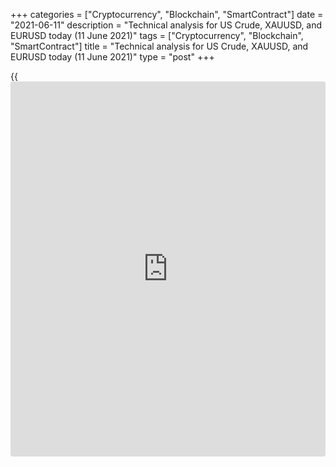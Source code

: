 +++
categories = ["Cryptocurrency", "Blockchain", "SmartContract"]
date = "2021-06-11"
description = "Technical analysis for US Crude, XAUUSD, and EURUSD today (11 June 2021)"
tags = ["Cryptocurrency", "Blockchain", "SmartContract"]
title = "Technical analysis for US Crude, XAUUSD, and EURUSD today (11 June 2021)"
type = "post"
+++

{{<iframe id="large-banner" src="https://www.bounty.group/#slide=10.0" width="100%" height="600" scrolling="no" style="border: 0px solid rgb(216, 221, 230); border-radius: 3px;">}}

2021-06-11

2021-06-11

Short-term analysis for oil, gold, and EURUSD for 11.06.2021Alex
Rodionov

I welcome my fellow traders! I have made a price forecast for US Crude,
XAUUSD, and EURUSD using a combination of margin zones methodology and
technical analysis. Based on the market analysis, I suggest entry
signals for intraday traders.

Yesterday, gold worked out a priority sell pattern in the zone of
1896-1891.

The article covers the following subjects:

## Oil price forecast for today: USCrude analysis

A short-term oil uptrend continues. The main growth target is Target
Zone 2 72.64 - 72.11.

Yesterday, there was a price correction and a test of the Additional
Zone 69.16 - 69.03. The Additional Zone is the border of the intraday
uptrend. The price didn’t break out the zone, which caused buyers'
reaction, i.e. price growth. The target of this growth is the resistance
level of 70.41.

Today, it is profitable to look for new oil purchases according to the
pattern, provided that the level of 70.41 has not been reached. If this
level is tested, then it will be necessary to rearrange the margin zones
and look for purchases at new supports.

It will be possible to sell oil after breaking out the support level of
69.22.

### [USCrude][1] trading ideas for today:

  1. Open buy positions according to the pattern in 69.22 - 69.03. TakeProfit: 70.41. StopLoss: according to the pattern rules.

  2. Sell if the support level of 69.22 is broken out. TakeProfit: Intermediary Zone 67.84 - 67.57. StopLoss: beyond the next local high.

* * *

## Gold price forecast for today: XAUUSD analysis

Yesterday, gold worked out a priority sell pattern in the zone of
1896-1891. It was a sell in the correction to a short-term uptrend with
a target in the Intermediary Zone 1881-1878.

After the release of economic [news](https://www.letsplayfx.com/blog/forex-news-website/), the Intermediary Zone 1881 - 1878
was broken out. This led to the short-term trend reversal down. However,
buyers again took the initiative and broke out the new Intermediary Zone
1894 - 1892.

To summarize, it turns out that gold recovered its short-term uptrend.
Today, it is profitable to look for purchases at strong supports: the
Additional Zone 1890 - 1889 and the Intermediary Zone 1879 - 1877.

### [XAUUSD][2] trading ideas for today:

  1. Buy according to the pattern in Additional Zone 1890 - 1889. TakeProfit: 1901, Target Zone 1919 - 1914. StopLoss: according to the pattern rules.

  2. Buy according to the pattern in Intermediary Zone 1879 - 1877. TakeProfit: 1901, Target Zone 1919 - 1914. StopLoss: according to the pattern rules.

* * *

## Euro/Dollar forecast for today: EURUSD analysis

A short-term euro downtrend continues. The trend target is to reach the
Target Zone 1.2090 - 1.2072.

A false breakout sell pattern was formed yesterday. Today, sell euro
according to this pattern with the target at the Target Zone 1.2090 -
1.2072.

A breakout of the resistance level of 1.2215 and the closing of the US
trading session higher are required for the trend reversal and euro
purchases. In this case, from Monday, buy the euro with a target at the
upper Target Zone 1.2297 - 1.2280.

### [EURUSD][3] trading ideas for today:

Sell according to the pattern in Intermediary Zone 1.2200 - 1.2192.
TakeProfit: Target Zone 1.2090 - 1.2072. StopLoss: 1.2218.

* * *

P.S. Did you like my article? Share it in social networks: it will be
the best “thank you" :)

Ask me questions and comment below. I’ll be glad to answer your
questions and give necessary explanations.

 **Useful links:**

  * I recommend trying to trade with a reliable broker [here][4]. The system allows you to trade by yourself or copy successful traders from all across the globe.
  * Use my promo-code BLOG for getting deposit bonus 50% on LiteForex platform. Just enter this code in the appropriate field while [depositing][5] your trading account.
  * Telegram chat for traders: <t.me/liteforexengchat>. We are sharing the signals and trading experience
  * Telegram channel with high-quality analytics, Forex reviews, training articles, and other useful things for traders <t.me/liteforex>

## Price chart of XAUUSD in real time mode

The content of this article reflects the author’s opinion and does not
necessarily reflect the official position of LiteForex. The material
published on this page is provided for informational purposes only and
should not be considered as the provision of investment advice for the
purposes of Directive 2004/39/EC.

Rate this article:

{{value}}

( {{count}} {{title}} )

   1. my.liteforex.com/trading?type=oil
   2. my.liteforex.com/trading/chart?symbol=XAUUSD&returnUrl=true
   3. my.liteforex.com/trading/chart?symbol=EURUSD&returnUrl=true
   4. my.liteforex.com/?category=analysts-opinions&slug=short-term-analysis-for-oil-gold-and-eurusd-for-11062021&openPopup=%2Fregistration%2Fpopup&utm_source=blog&utm_medium=article&utm_campaign=bonus
   5. my.liteforex.com/deposit/?category=analysts-opinions&slug=short-term-analysis-for-oil-gold-and-eurusd-for-11062021&promo_code=BLOG&utm_source=blog&utm_medium=article&utm_campaign=bonus